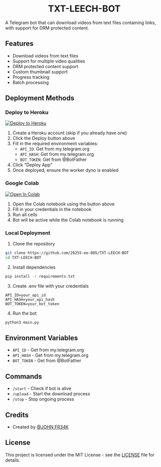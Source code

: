 <p align="center">
  <h1 align="center">TXT-LEECH-BOT</h1>
</p>

A Telegram bot that can download videos from text files containing links, with support for DRM protected content.

## Features

- Download videos from text files
- Support for multiple video qualities
- DRM protected content support
- Custom thumbnail support
- Progress tracking
- Batch processing

## Deployment Methods

### Deploy to Heroku
[![Deploy to Heroku](https://www.herokucdn.com/deploy/button.svg)](https://heroku.com/deploy?template=https://github.com/divyeshsonu/leech)


1. Create a Heroku account (skip if you already have one)
2. Click the Deploy button above
3. Fill in the required environment variables:
   - `API_ID`: Get from my.telegram.org
   - `API_HASH`: Get from my.telegram.org
   - `BOT_TOKEN`: Get from @BotFather
4. Click "Deploy App"
5. Once deployed, ensure the worker dyno is enabled

### Google Colab
[![Open In Colab](https://colab.research.google.com/assets/colab-badge.svg)](https://colab.research.google.com/github/20255-ee-085/TXT-LEECH-BOT/blob/main/TXT_Leech_Bot.ipynb)

1. Open the Colab notebook using the button above
2. Fill in your credentials in the notebook
3. Run all cells
4. Bot will be active while the Colab notebook is running

### Local Deployment

1. Clone the repository
```bash
git clone https://github.com/20255-ee-085/TXT-LEECH-BOT
cd TXT-LEECH-BOT
```

2. Install dependencies
```bash
pip install -r requirements.txt
```

3. Create .env file with your credentials
```
API_ID=your_api_id
API_HASH=your_api_hash
BOT_TOKEN=your_bot_token
```

4. Run the bot
```bash
python3 main.py
```

## Environment Variables

- `API_ID` - Get from my.telegram.org
- `API_HASH` - Get from my.telegram.org
- `BOT_TOKEN` - Get from @BotFather

## Commands

- `/start` - Check if bot is alive
- `/upload` - Start the download process
- `/stop` - Stop ongoing process

## Credits

- Created by [@JOHN FR34K](https://t.me/JOHN_FR34K)

## License

This project is licensed under the MIT License - see the [LICENSE](LICENSE) file for details.
